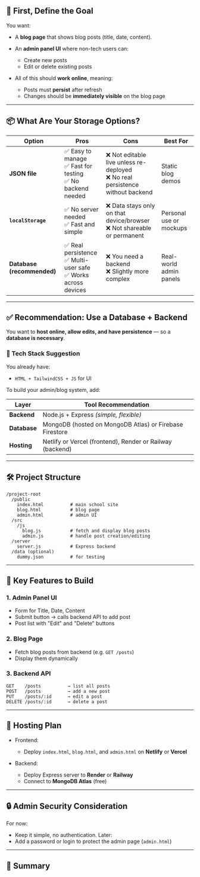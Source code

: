 ## 🧠 First, Define the Goal

You want:

* A **blog page** that shows blog posts (title, date, content).
* An **admin panel UI** where non-tech users can:

  * Create new posts
  * Edit or delete existing posts
* All of this should **work online**, meaning:

  * Posts must **persist** after refresh
  * Changes should be **immediately visible** on the blog page

---

## 📦 What Are Your Storage Options?

| Option                     | Pros                                                              | Cons                                                                            | Best For                |
| -------------------------- | ----------------------------------------------------------------- | ------------------------------------------------------------------------------- | ----------------------- |
| **JSON file**              | ✅ Easy to manage<br>✅ Fast for testing<br>✅ No backend needed     | ❌ Not editable live unless re-deployed<br>❌ No real persistence without backend | Static blog demos       |
| **`localStorage`**         | ✅ No server needed<br>✅ Fast and simple                           | ❌ Data stays only on that device/browser<br>❌ Not shareable or permanent        | Personal use or mockups |
| **Database (recommended)** | ✅ Real persistence<br>✅ Multi-user safe<br>✅ Works across devices | ❌ You need a backend<br>❌ Slightly more complex                                 | Real-world admin panels |

---

## ✅ Recommendation: Use a Database + Backend

You want to **host online, allow edits, and have persistence** — so a **database is necessary**.

### 🔧 Tech Stack Suggestion

You already have:

* `HTML + TailwindCSS + JS` for UI

To build your admin/blog system, add:

| Layer        | Tool Recommendation                                       |
| ------------ | --------------------------------------------------------- |
| **Backend**  | Node.js + Express *(simple, flexible)*                    |
| **Database** | MongoDB (hosted on MongoDB Atlas) or Firebase Firestore   |
| **Hosting**  | Netlify or Vercel (frontend), Render or Railway (backend) |

---

## 🛠 Project Structure

```
/project-root
  /public
    index.html          # main school site
    blog.html           # blog page
    admin.html          # admin UI
  /src
    /js
      blog.js           # fetch and display blog posts
      admin.js          # handle post creation/editing
  /server
    server.js           # Express backend
  /data (optional)
    dummy.json          # for testing
```

---

## 📌 Key Features to Build

### 1. **Admin Panel UI**

* Form for Title, Date, Content
* Submit button → calls backend API to add post
* Post list with "Edit" and "Delete" buttons

### 2. **Blog Page**

* Fetch blog posts from backend (e.g. `GET /posts`)
* Display them dynamically

### 3. **Backend API**

```http
GET    /posts          → list all posts  
POST   /posts          → add a new post  
PUT    /posts/:id      → edit a post  
DELETE /posts/:id      → delete a post
```

---

## 🚀 Hosting Plan

* Frontend:

  * Deploy `index.html`, `blog.html`, and `admin.html` on **Netlify** or **Vercel**
* Backend:

  * Deploy Express server to **Render** or **Railway**
  * Connect to **MongoDB Atlas** (free)

---

## 🔒 Admin Security Consideration

For now:

* Keep it simple, no authentication.
  Later:
* Add a password or login to protect the admin page (`admin.html`)

---

## 🧠 Summary
